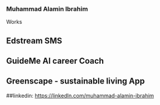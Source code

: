 ### Muhammad Alamin Ibrahim
  Works 
## Edstream SMS
## GuideMe AI career Coach
## Greenscape - sustainable living App

##linkedin: https://linkedIn.com/muhammad-alamin-ibrahim
